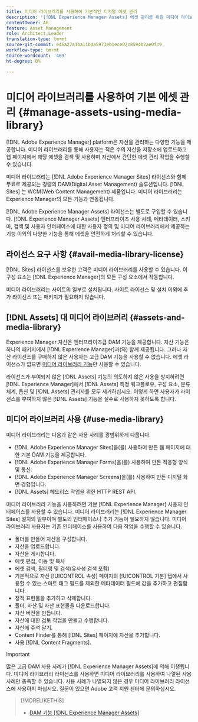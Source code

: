 ```yaml
---
title: 미디어 라이브러리를 사용하여 기본적인 디지털 에셋 관리
description: '[!DNL Experience Manager Assets] 에셋 관리를 위한 미디어 라이브러리'
contentOwner: AG
feature: Asset Management
role: Architect,Leader
translation-type: tm+mt
source-git-commit: e46a27a1ba11b4a5973eb1ece02c8594b2ae0fc9
workflow-type: tm+mt
source-wordcount: '469'
ht-degree: 0%

---
```



<!--

Define Media Lib
Define req for it
Define use cases
Define what is not included

-->

# 미디어 라이브러리를 사용하여 기본 에셋 관리 {#manage-assets-using-media-library}

[!DNL Adobe Experience Manager] platform은 자산을 관리하는 다양한 기능을 제공합니다. 미디어 라이브러리를 통해 사용자는 적은 수의 자산을 저장소에 업로드하고 웹 페이지에서 해당 에셋을 검색 및 사용하며 자산에서 간단한 에셋 관리 작업을 수행할 수 있습니다.

미디어 라이브러리는 [!DNL Adobe Experience Manager Sites] 라이선스와 함께 무료로 제공되는 경량의 DAM(Digital Asset Management) 솔루션입니다. [!DNL Sites] 는 WCM(Web Content Management) 제품입니다. 미디어 라이브러리는 Experience Manager의 모든 기능과 연동됩니다.

[!DNL Adobe Experience Manager Assets] 라이선스는 별도로 구입할 수 있습니다. [!DNL Experience Manager Assets] 엔터프라이즈 사용 사례, 메타데이터, 스키마, 검색 및 사용자 인터페이스에 대한 사용자 정의 및 미디어 라이브러리에서 제공하는 기능 이외의 다양한 기능을 통해 에셋을 안전하게 처리할 수 있습니다.

## 라이선스 요구 사항 {#avail-media-library-license}

[!DNL Sites] 라이선스를 보유한 고객은 미디어 라이브러리를 사용할 수 있습니다. 이 구성 요소는 [!DNL Experience Manager]의 모든 구성 요소에서 작동합니다.

미디어 라이브러리는 사이트의 일부로 설치됩니다. 사이트 라이선스 및 설치 이외에 추가 라이선스 또는 패키지가 필요하지 않습니다.

## [!DNL Assets] 대 미디어 라이브러리  {#assets-and-media-library}

Experience Manager 자산은 엔터프라이즈급 DAM 기능을 제공합니다. 자산 기능은 하나의 패키지에서 [!DNL Experience Manager]과(와) 함께 제공됩니다. 그러나 자산 라이선스를 구매하지 않은 사용자는 고급 DAM 기능을 사용할 수 없습니다. 에셋 라이선스가 없으면 [미디어 라이브러리 기능](#use-media-library)만 사용할 수 있습니다.

라이선스가 부여되지 않은 [!DNL Assets] 기능의 의도하지 않은 사용을 방지하려면 [!DNL Experience Manager]에서 [!DNL Assets] 특정 워크플로우, 구성 요소, 분류 체계, 옵션 및 [!DNL Assets] 관리자를 모두 제거하십시오. 이렇게 하면 사용자가 라이선스를 부여하지 않은 [!DNL Assets] 기능을 실수로 사용하지 못하도록 합니다.

## 미디어 라이브러리 사용 {#use-media-library}

미디어 라이브러리는 다음과 같은 사용 사례를 광범위하게 다룹니다.

* [!DNL Adobe Experience Manager Sites]을(를) 사용하여 만든 웹 페이지에 대한 기본 DAM 기능을 제공합니다.
* [!DNL Adobe Experience Manager Forms]을(를) 사용하여 만든 적응형 양식 및 통신.
* [!DNL Adobe Experience Manager Screens]을(를) 사용하여 만든 디지털 화면 경험입니다.
* [!DNL Assets] 헤드리스 작업을 위한 HTTP REST API.

<!-- TBD: Remove this after confirmation. May need to merge this list with the list provided by PMs.

* Basic metadata properties
* Tag management
* Version control
* Static renditions
* Projects, tasks, workflow authoring
* Activity stream (timeline)
* Query Builder (API)
* Marketing Cloud integration
* User interface customization and extension
* Comments and annotation
-->

미디어 라이브러리 기능을 사용하려면 기본 [!DNL Experience Manager] 사용자 인터페이스를 사용할 수 있습니다. 미디어 라이브러리는 [!DNL Experience Manager Sites] 설치의 일부이며 별도의 인터페이스나 추가 기능이 필요하지 않습니다. 미디어 라이브러리 사용자는 기존 인터페이스를 사용하여 다음 작업을 수행할 수 있습니다.

* 폴더를 만들어 자산을 구성합니다.
* 자산을 업로드합니다.
* 자산을 게시합니다.
* 에셋 편집, 이동 및 복사
* 에셋 검색, 필터링 및 검색(유사성 검색 포함)
* 기본적으로 자산 [!UICONTROL 속성] 페이지의 [!UICONTROL 기본] 탭에서 사용할 수 있는 스마트 태그 필드를 제외한 메타데이터 필드에 값을 추가하고 편집합니다.
* 정적 표현물을 추가하고 삭제합니다.
* 폴더, 자산 및 자산 표현물을 다운로드합니다.
* 자산 버전을 만듭니다.
* 자산에 대한 검토 작업을 만들고 수행합니다.
* 자산에 주석 달기.
* Content Finder를 통해 [!DNL Sites] 페이지에 자산을 추가합니다.
* 사용 [!DNL Content Fragments].

<!-- TBD: Define exactly which basic Assets workflow are available for use with Media Library?
-->

>[!IMPORTANT]
>
>많은 고급 DAM 사용 사례가 [!DNL Experience Manager Assets]에 의해 이행됩니다. 미디어 라이브러리 라이선스를 사용하면 미디어 라이브러리를 사용하여 나열된 사용 사례만 충족할 수 있습니다. 사용 사례가 나열되지 않은 경우 미디어 라이브러리 라이선스에 사용하지 마십시오. 질문이 있으면 Adobe 고객 지원 센터에 문의하십시오.

<!-- TBD: Add a CTA - how to contact Adobe for queries. -->

>[!MORELIKETHIS]
>
>* [DAM 기능 [!DNL Experience Manager Assets]](https://experienceleague.adobe.com/docs/experience-manager-64/assets/home.html)

